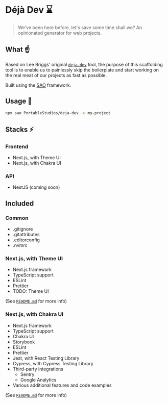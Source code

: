 # Déjà Dev ⌛

> We&#39;ve been here before, let&#39;s save some time shall we? An opinionated generator for web projects.

## What ☝

Based on Lee Briggs' original [`deja-dev`](https://github.com/theleebriggs/deja-dev) tool,
the purpose of this scaffolding tool is to enable us to painlessly skip the boilerplate
and start working on the real meat of our projects as fast as possible.

Built using the [SAO](https://github.com/saojs/sao) framework.

## Usage 🚀

```bash
npx sao PortableStudios/deja-dev -u my-project
```

## Stacks ⚡

### Frontend

- Next.js, with Theme UI
- Next.js, with Chakra UI

### API

- NestJS (coming soon)

## Included

### Common

- .gitignore
- .gitattributes
- .editorconfig
- .nvmrc

### Next.js, with Theme UI

- Next.js framework
- TypeScript support
- ESLint
- Prettier
- TODO: Theme UI

(See [`README.md`](./template/next-ts-theme-ui/README.md) for more info)

### Next.js, with Chakra UI

- Next.js framework
- TypeScript support
- Chakra UI
- Storybook
- ESLint
- Prettier
- Jest, with React Testing Library
- Cypress, with Cypress Testing Library
- Third-party integrations
  - Sentry
  - Google Analytics
- Various additional features and code examples

(See [`README.md`](./template/next-ts-chakra-ui/README.md) for more info)
